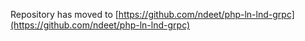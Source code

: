 Repository has moved to [https://github.com/ndeet/php-ln-lnd-grpc](https://github.com/ndeet/php-ln-lnd-grpc)
